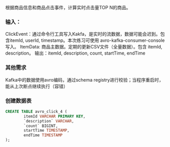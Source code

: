 根据商品信息和商品点击事件，计算实时点击量TOP N的商品。

### 输入：

ClickEvent：通过命令行工具写入Kakfa，是实时的流数据，数据可能会迟到。包含itemId, userId, timestamp。本次练习可使用 avro-kafka-consumer-console 写入。
ItemData: 商品主数据。定期的更新CSV文件（全量数据）。包含 itemId, description。
输出：itemId, description, count, startTime, endTime

### 其他需求

Kafka中的数据使用avro编码，通过schema registry进行校验；当程序重启时，能从上次断点继续执行（容错）

### 创建数据表

```sql
CREATE TABLE avro_click_4 (
        itemId VARCHAR PRIMARY KEY,
        `description` VARCHAR,
        `count` BIGINT,
        startTime TIMESTAMP,
        endTime TIMESTAMP
);
```
